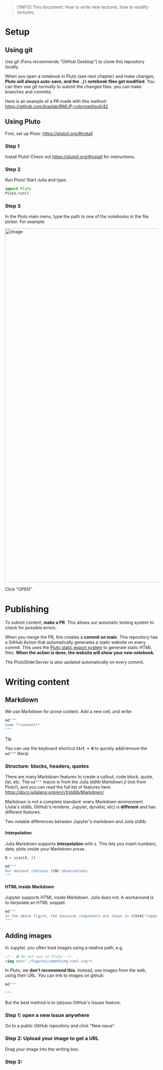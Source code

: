 
> [!INFO]
> This document: How to write new lectures, how to modify lectures.



# Setup

## Using git
Use git (Fons recommends "GitHub Desktop") to clone this repository locally.

When you open a notebook in Pluto (see next chapter) and make changes, **Pluto will always auto-save, and the `.jl` notebook files get modified**. You can then use git normally to submit the changed files: you can make branches and commits.

Here is an example of a PR made with this method: https://github.com/biaslab/BMLIP-colorized/pull/42

## Using Pluto
First, set up Pluto: https://plutojl.org/#install


### Step 1
Install Pluto! Check out https://plutojl.org/#install for instructions.

### Step 2
Run Pluto! Start Julia and type:

```julia
import Pluto
Pluto.run()
```

### Step 3
In the Pluto main menu, type the path to one of the notebooks in the file picker. For example:

<img width="1161" alt="image" src="https://github.com/user-attachments/assets/96579ab5-1732-44a6-9454-8d4a8a486845" />

Click "OPEN".

# Publishing
To submit content, **make a PR**. This allows our automatic testing system to check for possible errors.

When you merge the PR, this creates a **commit on main**. This repository has a GitHub Action that automatically generates a static website on every commit. This uses the [Pluto static export system](https://plutojl.org/en/docs/notebooks-online/) to generate static HTML files. **When the action is done, the website will show your new notebook.**

The PlutoSliderServer is also updated automatically on every commit.

# Writing content


## Markdown
We use Markdown for prose content. Add a new cell, and write:

```julia
md"""
Some **content**.
"""
```

> [!TIP]
> You can use the keyboard shortcut **`Ctrl + M`** to quickly add/remove the `md"""` literal.

### Structure: blocks, headers, quotes
There are many Markdown features to create a callout, code block, quote, list, etc. The `md"""` macro is from the Julia stdlib Markdown.jl (not from Pluto!), and you can read the full list of features here: https://docs.julialang.org/en/v1/stdlib/Markdown/

Markdown is not a complete standard: every Markdown environment (Julia's stdlib, GitHub's renderer, Jupyter, dynalist, etc) is **different** and has different features.

Two notable differences between Jupyter's markdown and Julia stdlib:

#### Interpolation
Julia Markdown supports **interpolation** with `$`. This lets you insert numbers, data, plots inside your Markdown prose.


```julia
N = size(X, 2)
```

```julia
md"""
Our dataset contains $(N) observations.
"""
```

#### HTML inside Markdown
Jupyter supports HTML inside Markdown. Julia does not. A workaround is to iterpolate an HTML snippet:

```julia
md"""
In the above figure, the Gaussian components are shown in $(html"<span style='color: red'>red</span>") and the pdf of the mixture models in $(html"<span style='color: blue'>blue</span>").
"""
```



## Adding images
In Jupyter, you often load images using a relative path, e.g.

```html
<!-- ⛔️ do not use in Pluto -->
<img src="./figures/something-cool.svg">
```

In Pluto, we **don't recommend this**. Instead, use images from the web, using their URL. You can link to images on github:

```julia
md"""

"""
```

But the best method is to (ab)use GitHub's Issues feature:

### Step 1: open a new issue anywhere
Go to a public GitHub repository and click "New issue".


### Step 2: Upload your image to get a URL
Drag your image into the writing box.


### Step 3:

